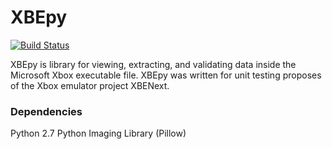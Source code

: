XBEpy
=====

[![Build Status](https://travis-ci.org/LoveMHz/XBEpy.svg)](https://travis-ci.org/LoveMHz/XBEpy)

XBEpy is library for viewing, extracting, and validating data inside the Microsoft Xbox executable file. XBEpy was written for unit testing proposes of the Xbox emulator project XBENext.

### Dependencies
Python 2.7
Python Imaging Library (Pillow)